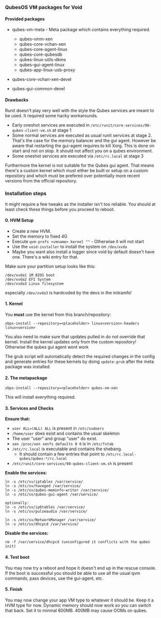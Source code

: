 ### QubesOS VM packages for Void


#### Provided packages

* qubes-vm-meta - Meta package which contains everything required.
  * qubes-vmm-xen
  * qubes-core-vchan-xen
  * qubes-core-agent-linux
  * qubes-core-qubesdb
  * qubes-linux-utils-dkms
  * qubes-gui-agent-linux
  * qubes-app-linux-usb-proxy

* qubes-core-vchan-xen-devel
* qubes-gui-common-devel

#### Drawbacks
Runit doesn't play very well with the style the Qubes services are 
meant to be used. It required some hacky workarounds. 

* Early oneshot services are executed in `/etc/runit/core-services/98-qubes-client-vm.sh` at stage 1
* Some normal services are executed as usual runit services at stage 2. 
That's the case for the memory balancer and the gui agent.
However be aware that restarting the gui-agent requires to kill Xorg.
This is done on start and not on stop. It should not affect you on a qubes environment.
* Some oneshot services are executed via `/etc/rc.local` at stage 3

Furthermore the kernel is not suitable for the Qubes gui agent.
That means there's a custom kernel which must either be built or setup on a custom repository and which must be prefered over 
potentially more recent versions from the official repository.


### Installation steps

It might require a few tweaks as the installer isn't too reliable.
You should at least check these things before you proceed to reboot.

#### 0. HVM Setup

* Create a new HVM.
* Set the memory to fixed 4G
* Execute `qvm-prefs <vmname> kernel ""` - Otherwise it will not start
* Use the `void-installer` to install the system on `/dev/xvda`
* Maybe you want also install a logger since void by default doesn't have one. There's a wiki 
entry for that.

Make sure your partition setup looks like this:

```
/dev/xvda1 1M BIOS boot
/dev/xvda2 EFI System
/dev/xvda3 Linux filesystem
```

especially `/dev/xvda3` is hardcoded by the devs in the initramfs!


#### 1. Kernel

You **must** use the kernel from this branch/repository:

`xbps-install --repository=<placeholder> linux<version>-headers linux<version>`

You also need to make sure that updates pulled in do not override that kernel.
Install the kernel updates only from the custom repository!
Otherwise the qubes gui agent wont work

The grub script will automatically detect the required changes in the config
and generate entries for these kernels by doing `update-grub`
after the meta package was installed.


#### 2. The metapackage

`xbps-install --repository=<placeholder> qubes-vm-xen`

This will install everything required.


#### 3. Services and Checks

**Ensure that:**

* `user ALL=(ALL) ALL` is present in `/etc/sudoers`
* `/home/user` does exist and contains the usual skeleton
* The user "user" and group "user" do exist.
* `xen /proc/xen xenfs defaults 0 0` is in `/etc/fstab`
* `/etc/rc.local` is executable and contains the shebang.
  * It should contain a few entries that point to `/etc/rc.local-qubes/qubes-*/rc.local`
* `/etc/runit/core-services/98-qubes-client-vm.sh` is present


**Enable the services:**

```
ln -s /etc/sv/iptables /var/service/
ln -s /etc/sv/haveged /var/service/
ln -s /etc/sv/qubes-meminfo-writer /var/service/
ln -s /etc/sv/qubes-gui-agent /var/service/

optionally:
ln -s /etc/sv/ip6tables /var/service/
ln -s /etc/sv/pulseaudio /var/service/

ln -s /etc/sv/NetworkManager /var/service/
ln -s /etc/sv/dhcpcd /var/service/

```

**Disable the services:**

```
rm -f /var/service/dhcpcd (unconfigured it conflicts with the qubes init)
```

#### 4. Test boot

You may now try a reboot and hope it doesn't end up in the rescue console.
If the boot is successful you should be able to use all the usual qvm commands,
pass devices, use the gui-agent, etc.


#### 5. Finish

You may now change your app VM type to whatever it should be. 
Keep it a HVM type for now. Dynamic memory should now work so you can switch that back.
Set it to minmal 600MB. 400MB may cause OOMs on qubes.
